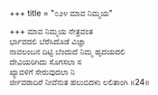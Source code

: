+++
title = "೦೨೪ ಮಾವ ನಿಮ್ಮಯ"

+++
ಮಾವ ನಿಮ್ಮಯ ನೇತ್ರವಂತ  
ರ್ಭಾವದಲಿ ಬೆರೆಸಿದೊಡೆ ವಿಜ್ಞಾ  
ನಾವಲಂಬನ ದಿಟ್ಟಿ ಬೆಂದುದೆ ನಿಮ್ಮ ಹೃದಯದಲಿ  
ದೇವಿಯರಿಗಿದು ಸೊಗಸಲಾ ಸ  
ಖ್ಯಾವಳಿಗೆ ಸೇರುವುದಲಾ ನಿ  
ರ್ಜೀವರಾದಿರೆ ನೀವೆನುತ ಹಲುಬಿದಳು ಲಲಿತಾಂಗಿ    ॥24॥